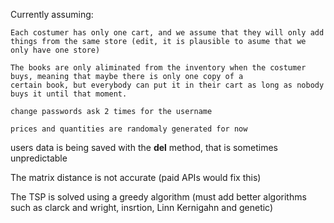

Currently assuming:

    Each costumer has only one cart, and we assume that they will only add things from the same store (edit, it is plausible to asume that we only have one store)

    The books are only aliminated from the inventory when the costumer buys, meaning that maybe there is only one copy of a 
    certain book, but everybody can put it in their cart as long as nobody buys it until that moment.

    change passwords ask 2 times for the username

    prices and quantities are randomaly generated for now

users data is being saved with the __del__ method, that is sometimes unpredictable

The matrix distance is not accurate (paid APIs would fix this)


The TSP is solved using a greedy algorithm (must add better algorithms such as clarck and wright, insrtion, Linn Kernigahn and genetic)